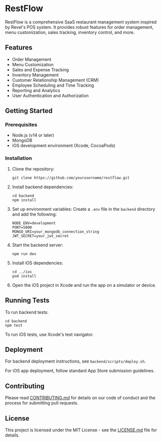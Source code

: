 # RestFlow

RestFlow is a comprehensive SaaS restaurant management system inspired by Revel's POS system. It provides robust features for order management, menu customization, sales tracking, inventory control, and more.

## Features

- Order Management
- Menu Customization
- Sales and Expense Tracking
- Inventory Management
- Customer Relationship Management (CRM)
- Employee Scheduling and Time Tracking
- Reporting and Analytics
- User Authentication and Authorization

## Getting Started

### Prerequisites

- Node.js (v14 or later)
- MongoDB
- iOS development environment (Xcode, CocoaPods)

### Installation

1. Clone the repository:
   ```
   git clone https://github.com/yourusername/restflow.git
   ```

2. Install backend dependencies:
   ```
   cd backend
   npm install
   ```

3. Set up environment variables:
   Create a `.env` file in the `backend` directory and add the following:
   ```
   NODE_ENV=development
   PORT=5000
   MONGO_URI=your_mongodb_connection_string
   JWT_SECRET=your_jwt_secret
   ```

4. Start the backend server:
   ```
   npm run dev
   ```

5. Install iOS dependencies:
   ```
   cd ../ios
   pod install
   ```

6. Open the iOS project in Xcode and run the app on a simulator or device.

## Running Tests

To run backend tests:
```
cd backend
npm test
```

To run iOS tests, use Xcode's test navigator.

## Deployment

For backend deployment instructions, see `backend/scripts/deploy.sh`.

For iOS app deployment, follow standard App Store submission guidelines.

## Contributing

Please read [CONTRIBUTING.md](CONTRIBUTING.md) for details on our code of conduct and the process for submitting pull requests.

## License

This project is licensed under the MIT License - see the [LICENSE.md](LICENSE.md) file for details.
